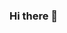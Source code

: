 ### Hi there 👋

<!--
**ParsingMAINFRAME/ParsingMAINFRAME** is a ✨ _special_ ✨ repository because its `README.md` (this file) appears on your GitHub profile.

Here are some ideas to get you started:

- 🔭 I’m currently working on learning how to program at a very elementary level. 
- 🌱 I’m currently learning very basic github skills. 
- 👯 I’m looking to collaborate on anything I can get my hands on! I am very passionate about learning more about programming.
- 🤔 I’m looking for help with programming so I can further my life. 
- 💬 Ask me about Anything!
- 📫 How to reach me: feel free to send me a message or a pull request if that's the correct terminology. 
- 😄 Pronouns: :bowtie: :snowman: :ant:
- ⚡ Fun fact: I'm too tired to think of any fun facts right now! I love Lost Ark!
-->
